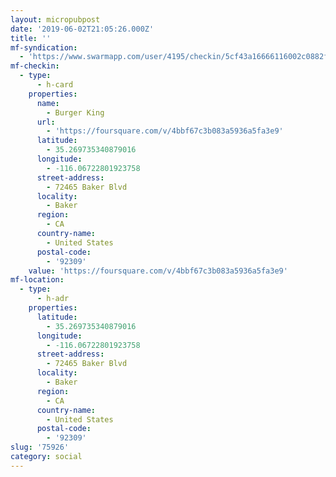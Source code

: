 ```yaml
---
layout: micropubpost
date: '2019-06-02T21:05:26.000Z'
title: ''
mf-syndication:
  - 'https://www.swarmapp.com/user/4195/checkin/5cf43a16666116002c0882f4'
mf-checkin:
  - type:
      - h-card
    properties:
      name:
        - Burger King
      url:
        - 'https://foursquare.com/v/4bbf67c3b083a5936a5fa3e9'
      latitude:
        - 35.269735340879016
      longitude:
        - -116.06722801923758
      street-address:
        - 72465 Baker Blvd
      locality:
        - Baker
      region:
        - CA
      country-name:
        - United States
      postal-code:
        - '92309'
    value: 'https://foursquare.com/v/4bbf67c3b083a5936a5fa3e9'
mf-location:
  - type:
      - h-adr
    properties:
      latitude:
        - 35.269735340879016
      longitude:
        - -116.06722801923758
      street-address:
        - 72465 Baker Blvd
      locality:
        - Baker
      region:
        - CA
      country-name:
        - United States
      postal-code:
        - '92309'
slug: '75926'
category: social
---
```

